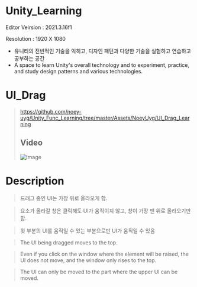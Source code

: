# Unity_Learning
Editor Veirsion : 2021.3.16f1

Resolution : 1920 X 1080

- 유니티의 전반적인 기술을 익히고, 디자인 패턴과 다양한 기술을 실험하고 연습하고 공부하는 공간
- A space to learn Unity's overall technology and to experiment, practice, and study design patterns and various technologies.

# UI_Drag
> https://github.com/noey-uyg/Unity_Func_Learning/tree/master/Assets/NoeyUyg/UI_Drag_Learning
> 
> ## Video
> ![Image](https://github.com/user-attachments/assets/40847cab-7597-44a8-919c-b579dabcedc6)

# Description
> 드래그 중인 UI는 가장 위로 올라오게 함.

> 요소가 올라갈 창은 클릭해도 UI가 움직이지 않고, 창이 가장 맨 위로 올라오기만 함. 

> 윗 부분의 UI를 움직일 수 있는 부분으로만 UI가 움직일 수 있음


> The UI being dragged moves to the top.

> Even if you click on the window where the element will be raised, the UI does not move, and the window only rises to the top. 

> The UI can only be moved to the part where the upper UI can be moved.
